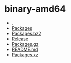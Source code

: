 binary-amd64
========================

- [.](.)
- [Packages](Packages)
- [Packages.bz2](Packages.bz2)
- [Release](Release)
- [Packages.gz](Packages.gz)
- [README.md](README.md)
- [Packages.xz](Packages.xz)
